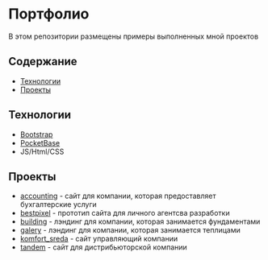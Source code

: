 # Портфолио
В этом репозитории размещены примеры выполненных мной проектов

## Содержание
- [Технологии](#технологии)
- [Проекты](#проекты)

## Технологии
- [Bootstrap](https://getbootstrap.com/docs/5.0/getting-started/introduction/)
- [PocketBase](https://pocketbase.io/docs)
- JS/Html/CSS

## Проекты
- [accounting](https://vadimostapchuk.github.io/accounting/) - сайт для компании, которая предоставляет бухгалтерские услуги
- [bestpixel](https://vadimostapchuk.github.io/bestpixel/) - прототип сайта для личного агентсва разработки
- [building](https://vadimostapchuk.github.io/building/) - лэндинг для компании, которая занимается фундаментами
- [galery](https://vadimostapchuk.github.io/galery/) - лэндинг для компании, которая занимается теплицами
- [komfort_sreda](https://vadimostapchuk.github.io/komfort_sreda/) - сайт управляющий компании
- [tandem](https://vadimostapchuk.github.io/tandem/) - сайт для дистрибьюторской компании
